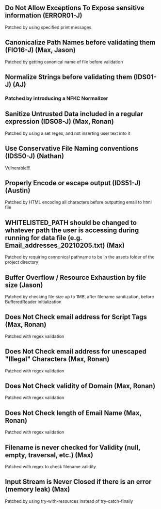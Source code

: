 ## Do Not Allow Exceptions To Expose sensitive information (ERROR01-J)
   Patched by using specified print messages

## Canonicalize Path Names before validating them (FIO16-J)  (Max, Jason)
   Patched by getting canonical name of file before validation

## Normalize Strings before validating them (IDS01-J)  (AJ)
  ### Patched by introducing a NFKC Normalizer


## Sanitize Untrusted Data included in a regular expression (IDS08-J)  (Max, Ronan)
   Patched by using a set regex, and not inserting user text into it


## Use Conservative File Naming conventions (IDS50-J)  (Nathan)
   Vulnerable!!!


## Properly Encode or escape output (IDS51-J)  (Austin)
   Patched by HTML encoding all characters before outputting email to html file


## WHITELISTED_PATH should be changed to whatever path the user is accessing during running for data file (e.g. Email_addresses_20210205.txt)  (Max)
   Patched by requiring cannonical pathname to be in the assets folder of the project directory


## Buffer Overflow / Resource Exhaustion by file size  (Jason)
   Patched by checking file size up to 1MB, after filename sanitization, before BufferedReader initialization


## Does Not Check email address for Script Tags  (Max, Ronan)
   Patched with regex validation


## Does Not Check email address for unescaped "Illegal" Characters  (Max, Ronan)
   Patched with regex validation


## Does Not Check validity of Domain  (Max, Ronan)
   Patched with regex validation


## Does Not Check length of Email Name  (Max, Ronan)
   Patched with regex validation


## Filename is never checked for Validity (null, empty, traversal, etc.)  (Max)
   Patched with regex to check filename validity


## Input Stream is Never Closed if there is an error (memory leak)  (Max)
   Patched by using try-with-resources instead of try-catch-finally
